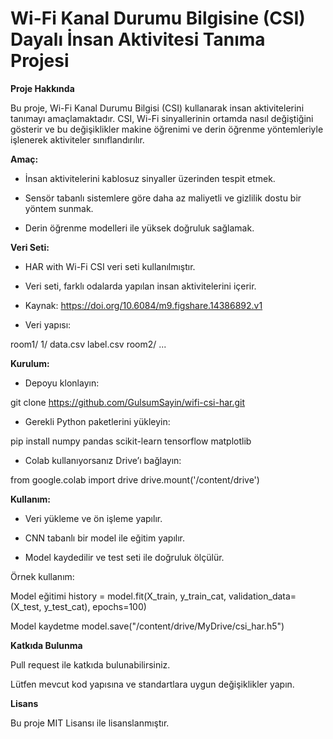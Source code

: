 # Wi-Fi Kanal Durumu Bilgisine (CSI) Dayalı İnsan Aktivitesi Tanıma Projesi

**Proje Hakkında**

Bu proje, Wi-Fi Kanal Durumu Bilgisi (CSI) kullanarak insan aktivitelerini tanımayı amaçlamaktadır. CSI, Wi-Fi sinyallerinin ortamda nasıl değiştiğini gösterir ve bu değişiklikler makine öğrenimi ve derin öğrenme yöntemleriyle işlenerek aktiviteler sınıflandırılır.

**Amaç:**

- İnsan aktivitelerini kablosuz sinyaller üzerinden tespit etmek.

- Sensör tabanlı sistemlere göre daha az maliyetli ve gizlilik dostu bir yöntem sunmak.

- Derin öğrenme modelleri ile yüksek doğruluk sağlamak.

**Veri Seti:**

- HAR with Wi-Fi CSI veri seti kullanılmıştır.

- Veri seti, farklı odalarda yapılan insan aktivitelerini içerir.

- Kaynak: https://doi.org/10.6084/m9.figshare.14386892.v1

- Veri yapısı:

room1/
    1/
        data.csv
        label.csv
room2/
    ...


**Kurulum:**

- Depoyu klonlayın:

git clone https://github.com/GulsumSayin/wifi-csi-har.git


- Gerekli Python paketlerini yükleyin:

pip install numpy pandas scikit-learn tensorflow matplotlib


- Colab kullanıyorsanız Drive’ı bağlayın:

from google.colab import drive
drive.mount('/content/drive')

**Kullanım:**

- Veri yükleme ve ön işleme yapılır.

- CNN tabanlı bir model ile eğitim yapılır.

- Model kaydedilir ve test seti ile doğruluk ölçülür.

Örnek kullanım:

Model eğitimi
history = model.fit(X_train, y_train_cat, validation_data=(X_test, y_test_cat), epochs=100)

Model kaydetme
model.save("/content/drive/MyDrive/csi_har.h5")

**Katkıda Bulunma**

Pull request ile katkıda bulunabilirsiniz.

Lütfen mevcut kod yapısına ve standartlara uygun değişiklikler yapın.

**Lisans**

Bu proje MIT Lisansı ile lisanslanmıştır.
